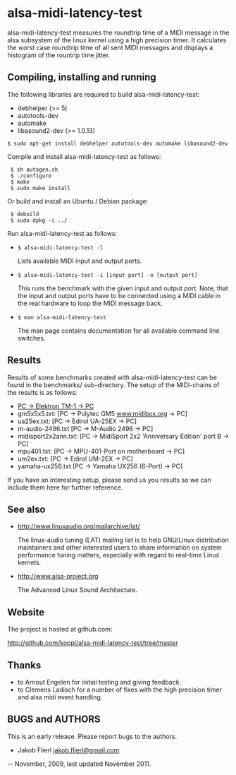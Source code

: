 # alsa-midi-latency-test

alsa-midi-latency-test measures the roundtrip time of a MIDI message in the alsa subsystem of the linux kernel using a high precision timer. It calculates the worst case roundtrip time of all sent MIDI messages and displays a histogram of the rountrip time jitter.

## Compiling, installing and running

The following libraries are required to build alsa-midi-latency-test:

 * debhelper (>= 5)
 * autotools-dev
 * automake
 * libasound2-dev (>= 1.0.13)

```$ sudo apt-get install debhelper autotools-dev automake libasound2-dev```

Compile and install alsa-midi-latency-test as follows:

```
 $ sh autogen.sh
 $ ./configure
 $ make
 $ sudo make install
```

Or build and install an Ubuntu / Debian package:

```
 $ debuild
 $ sudo dpkg -i ../
```

Run alsa-midi-latency-test as follows:

 * ```$ alsa-midi-latency-test -l```

   Lists available MIDI input and output ports.

 * ```$ alsa-midi-latency-test -i [input port] -o [output port]```

   This runs the benchmark with the given input and output port. Note, that the
   input and output ports have to be connected using a MIDI cable in the real
   hardware to loop the MIDI message back.

 * ```$ man alsa-midi-latency-test```

   The man page contains documentation for all available command line switches.

## Results

Results of some benchmarks created with alsa-midi-latency-test can be found in the benchmarks/ sub-directory. The setup of the MIDI-chains of the results is as follows:

 * [PC -> Elektron TM-1 -> PC](elektron-tm1.txt)
 * gm5x5x5.txt:         [PC -> Polytec GM5 www.midibox.org -> PC]
 * ua25ex.txt:          [PC -> Edirol UA-25EX -> PC]
 * m-audio-2496.txt     [PC -> M-Audio 2496 -> PC]
 * midisport2x2ann.txt: [PC -> MidiSport 2x2 'Anniversary Edition' port B -> PC]
 * mpu401.txt:          [PC -> MPU-401-Port on motherboard -> PC]
 * um2ex.txt:           [PC -> Edirol UM-2EX -> PC]
 * yamaha-ux256.txt     [PC -> Yamaha UX256 (6-Port) -> PC]

If you have an interesting setup, please send us you results so we can include them here for further reference.

## See also

 * http://www.linuxaudio.org/mailarchive/lat/

   The linux-audio tuning (LAT) mailing list is to help GNU/Linux distribution
   maintainers  and  other interested users to share information on system
   performance tuning matters, especially with regard to real-time Linux
   kernels.

 * http://www.alsa-project.org

   The Advanced Linux Sound Architecture.

## Website

The project is hosted at github.com:

 http://github.com/koppi/alsa-midi-latency-test/tree/master

## Thanks

 * to Arnout Engelen for initial testing and giving feedback.
 * to Clemens Ladisch for a number of fixes with the high precision timer and
   alsa midi event handling.

## BUGS and AUTHORS

This is an early release.  Please report bugs to the authors.

 * Jakob Flierl <jakob.flierl@gmail.com>

-- November, 2009, last updated November 2011.
